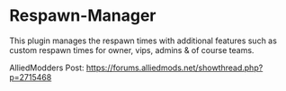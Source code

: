 # Respawn-Manager
This plugin manages the respawn times with additional features such as custom respawn times for owner, vips, admins &amp; of course teams.

AlliedModders Post: https://forums.alliedmods.net/showthread.php?p=2715468
